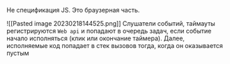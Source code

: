 Не спецификация JS. Это браузерная часть.

![[Pasted image 20230218144525.png]]
Слушатели событий, таймауты регистрируются `Web api` и попадают в очередь задач, если событие начало исполняться (клик или окончание таймера). Далее, исполняемые код попадает в стек вызовов тогда, когда он оказывается пустым

